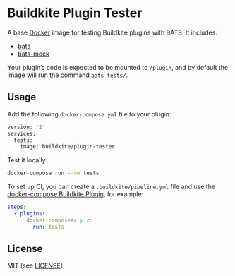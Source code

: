# Buildkite Plugin Tester

A base [Docker](https://www.docker.com/) image for testing Buildkite plugins with BATS. It includes:

* [bats](https://github.com/sstephenson/bats)
* [bats-mock](https://github.com/jasonkarns/bats-mock)

Your plugin’s code is expected to be mounted to `/plugin`, and by default the image will run the command `bats tests/`.

## Usage

Add the following `docker-compose.yml` file to your plugin:

```bash
version: '2'
services:
  tests:
    image: buildkite/plugin-tester
```

Test it locally:

```bash
docker-compose run --rm tests
```

To set up CI, you can create a `.buildkite/pipeline.yml` file and use the [docker-compose Buildkite Plugin](https://github.com/buildkite-plugins/docker-compose-buildkite-plugin), for example:

```yml
steps:
  - plugins:
      docker-compose#x.y.z:
        run: tests
```

## License

MIT (see [LICENSE](LICENSE))
